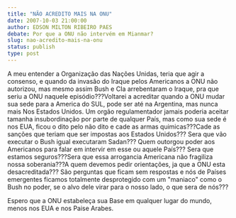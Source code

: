 ```yaml
---
title: "NÃO ACREDITO MAIS NA ONU"
date: 2007-10-03 21:00:00
author: EDSON MILTON RIBEIRO PAES
debate: Por que a ONU não intervém em Mianmar?
slug: nao-acredito-mais-na-onu
status: publish 
type: post
---
```


A meu entender a Organização das Nações Unidas, teria que agir a consenso, e quando da invasão do Iraque pelos Americanos a ONU não autorizou, mas mesmo assim Bush e CIa arrebentaram o Iraque, pra que seriu a ONU naquele episódio???Voltarei a acreditar quando a ONU mudar sua sede para a America do SUL, pode ser até na Argentina, mas nunca mais Nos Estados Unidos. Um orgão regulamentador jamais poderia aceitar tamanha insubordinação por parte de qualquer País, mas como sua sede é nos EUA, ficou o dito pelo não dito e cade as armas quimicas???Cade as sanções que teriam que ser impostas aos Estados Unidos??? Sera que vão executar o Bush igual executaram Sadan??? Quem outorgou poder aos Americanos para falar em intervir em esse ou aquele País??? Sera que estamos seguros???Sera que essa arrogancia Americana não fragiliza nossa soberania???A quem devemos pedir orientações, ja que a ONU esta desacreditada??? São perguntas que ficam sem respostas e nós de Países emergentes ficamos totalmente desprotegido com um "maniaco" como o Bush no poder, se o alvo dele virar para o nosso lado, o que sera de nós???  

Espero que a ONU estabeleça sua Base em qualquer lugar do mundo, menos nos EUA e nos Paise Arabes.
